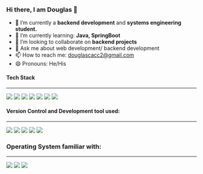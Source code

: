 ### Hi there, I am Douglas 👋

- 🔭 I’m currently a **backend development** and **systems engineering student.**
- 🌱 I’m currently learning: **Java, SpringBoot**
- 👯 I’m looking to collaborate on **backend projects**
- 💬 Ask me about web development/ backend development
- 📫 How to reach me: douglascacc2@gmail.com
- 😄 Pronouns: He/His

#### Tech Stack
---
<p>
<img src="https://img.shields.io/badge/JavaScript-F7DF1E?logo=JavaScript&logoColor=white&style=For-the-badge"/>
<img src="https://img.shields.io/badge/HTML5-E34F26?logo=html5&logoColor=white&style=For-the-badge"/>
<img src="https://img.shields.io/badge/CSS3-1572B6?logo=css3&logoColor=white&style=For-the-badge"/>
<img src="https://img.shields.io/badge/MYSQL-4479A1?logo=mysql&logoColor=white&style=For-the-badge"/>
<img src="https://img.shields.io/badge/SQL Server-CC2927?logo=microsoftsqlserver&logoColor=white&style=For-the-badge"/>
  
<img src="https://img.shields.io/badge/Spring Boot-6DB33F?logo=springboot&logoColor=white&style=For-the-badge"/>
<img src="https://img.shields.io/badge/Java-ea1f23?logo=Java&logoColor=white&style=For-the-badge"/>
</p>

#### Version Control and Development tool used:
---
<p>
<img src="https://img.shields.io/badge/Git-F05032?logo=Git&logoColor=white&style=For-the-badge"/>
<img src="https://img.shields.io/badge/GitHub-181717?logo=GitHub&logoColor=white&style=For-the-badge"/>
<img src="https://img.shields.io/badge/Visual Studio Code-007ACC?logo=visualstudiocode&logoColor=white&style=For-the-badge"/>
<img src="https://img.shields.io/badge/NetBeans IDE-1B6AC6?logo=apachenetbeanside&logoColor=white&style=For-the-badge"/>
<img src="https://img.shields.io/badge/Intellij IDEA-000000?logo=intellijidea&logoColor=white&style=For-the-badge"/>
</p>

### Operating System familiar with:
---

<p>
<img src="https://img.shields.io/badge/MAC OS-000000?logo=macos&logoColor=white&style=For-the-badge"/>
<img src="https://img.shields.io/badge/Windows-0078D6?logo=windows&logoColor=white&style=For-the-badge"/>
<img src="https://img.shields.io/badge/Ubuntu-E95420?logo=ubuntu&logoColor=white&style=For-the-badge"/>

</p>
